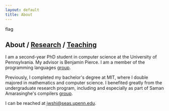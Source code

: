 ```yaml
---
layout: default
title: About
---
```


flag

## About / [Research](https://jwshi21.github.io/research.html) / [Teaching](https://jwshi21.github.io/teaching.html)

I am a second-year PhD student in computer science at the University of Pennsylvania. My advisor is Benjamin Pierce. I am a member of the programming languages [group](https://www.cis.upenn.edu/~plclub/).

Previously, I completed my bachelor's degree at MIT, where I double majored in mathematics and computer science. I benefited greatly from the undergraduate research program, including and especially as part of Saman Amarasinghe's compilers [group](https://groups.csail.mit.edu/commit/).

I can be reached at <jwshi@seas.upenn.edu>.

<!-- My Chinese name is 石韡谦. You can read about the middle character [here](https://baike.baidu.com/item/%E9%9F%A1). -->
